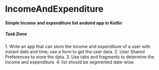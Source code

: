 # IncomeAndExpenditure
<H4>Simple Income and expenditure list andoird app in Kotlin </H4>
<H5>Task Done</H5>  
1. Write an app that can store the income and expenditure of a user with instant date and time, use a form to get the user data.
2. User Shared Preferences to store the data.
3. Use tabs and fragments to determine the income and expenditure.
4. list should be segmented date-wise.
